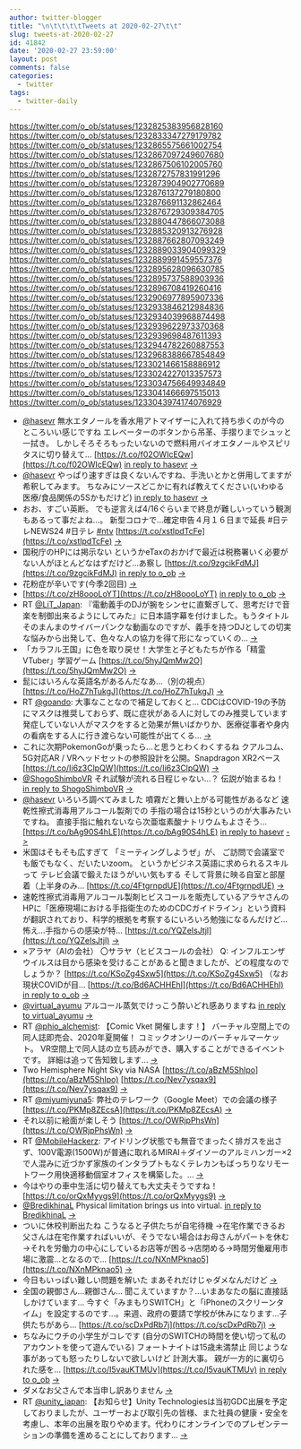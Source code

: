 ```yaml
---
author: twitter-blogger
title: "\n\t\t\t\tTweets at 2020-02-27\t\t"
slug: tweets-at-2020-02-27
id: 41842
date: '2020-02-27 23:59:00'
layout: post
comments: false
categories:
  - twitter
tags:
  - twitter-daily
---
```


https://twitter.com/o_ob/statuses/1232825383956828160 https://twitter.com/o_ob/statuses/1232833347279179782 https://twitter.com/o_ob/statuses/1232865575661002754 https://twitter.com/o_ob/statuses/1232867097249607680 https://twitter.com/o_ob/statuses/1232867506102005760 https://twitter.com/o_ob/statuses/1232872757831991296 https://twitter.com/o_ob/statuses/1232873904902770689 https://twitter.com/o_ob/statuses/1232876137279180800 https://twitter.com/o_ob/statuses/1232876691132862464 https://twitter.com/o_ob/statuses/1232876729309384705 https://twitter.com/o_ob/statuses/1232880447866073088 https://twitter.com/o_ob/statuses/1232885320913276928 https://twitter.com/o_ob/statuses/1232887662807093249 https://twitter.com/o_ob/statuses/1232889033904099329 https://twitter.com/o_ob/statuses/1232889991459557376 https://twitter.com/o_ob/statuses/1232895628096630785 https://twitter.com/o_ob/statuses/1232895737588903936 https://twitter.com/o_ob/statuses/1232896708419260416 https://twitter.com/o_ob/statuses/1232906977895907336 https://twitter.com/o_ob/statuses/1232933846212984836 https://twitter.com/o_ob/statuses/1232934039968874498 https://twitter.com/o_ob/statuses/1232939622973370368 https://twitter.com/o_ob/statuses/1232939698487611393 https://twitter.com/o_ob/statuses/1232944782260887553 https://twitter.com/o_ob/statuses/1232968388667854849 https://twitter.com/o_ob/statuses/1233021466158886912 https://twitter.com/o_ob/statuses/1233024227013357573 https://twitter.com/o_ob/statuses/1233034756649934849 https://twitter.com/o_ob/statuses/1233041466697515013 https://twitter.com/o_ob/statuses/1233043974174076929  

*   [@hasevr](https://twitter.com/hasevr) 無水エタノールを香水用アトマイザーに入れて持ち歩くのが今のところいい感じですね エレベーターのボタンから吊革、手摺りまでシュッと一拭き。 しかしそろそろもったいないので燃料用バイオエタノールやスピリタスに切り替えて… [https://t.co/f02OWIcEQw](https://t.co/f02OWIcEQw) [in reply to hasevr](https://twitter.com/hasevr/statuses/1232689543758790664) [->](https://twitter.com/o_ob/statuses/1232825383956828160)
*   [@hasevr](https://twitter.com/hasevr) やっぱり速すぎは良くないんですね、手洗いとかと併用してますが希釈してみます。 ちなみにソースどこかに有れば教えてください(いわゆる医療/食品関係の5Sかもだけど) [in reply to hasevr](https://twitter.com/hasevr/statuses/1232829891747336193) [->](https://twitter.com/o_ob/statuses/1232833347279179782)
*   おお、すごい英断。 でも逆言えば4/16ぐらいまで終息が難しいっていう観測もあるって事だよね…。 新型コロナで…確定申告４月１６日まで延長 #日テレNEWS24 #日テレ [#ntv](https://twitter.com/search?q=%23ntv&src=hash) [https://t.co/xstlpdTcFe](https://t.co/xstlpdTcFe) [->](https://twitter.com/o_ob/statuses/1232865575661002754)
*   国税庁のHPには掲示ない というかeTaxのおかげで最近は税務署いく必要がない人がほとんどなはずだけど…あ察し [https://t.co/9zgcikFdMJ](https://t.co/9zgcikFdMJ) [in reply to o_ob](https://twitter.com/o_ob/statuses/1232865575661002754) [->](https://twitter.com/o_ob/statuses/1232867097249607680)
*   花粉症が辛いです(今季2回目) [->](https://twitter.com/o_ob/statuses/1232867506102005760)
*   [https://t.co/zH8oooLoYT](https://t.co/zH8oooLoYT) [in reply to o_ob](https://twitter.com/o_ob/statuses/1232865575661002754) [->](https://twitter.com/o_ob/statuses/1232872757831991296)
*   RT [@LiT_Japan](https://twitter.com/LiT_Japan): 『電動義手のDJが腕をシンセに直繋ぎして、思考だけで音楽を制御出来るようにしてみた』に日本語字幕を付けました。もうタイトルそのまんまのサイバーパンクな動画なのですが、義手を持つDJとしての切実な悩みから出発して、色々な人の協力を得て形になっていくの… [->](https://twitter.com/o_ob/statuses/1232873904902770689)
*   「カラフル王国」に色を取り戻せ！大学生と子どもたちが作る「精霊VTuber」学習ゲーム [https://t.co/5hyJQmMw2O](https://t.co/5hyJQmMw2O) [->](https://twitter.com/o_ob/statuses/1232876137279180800)
*   髭にはいろんな英語名があるんだなあ…（別の視点） [https://t.co/HoZ7hTukgJ](https://t.co/HoZ7hTukgJ) [->](https://twitter.com/o_ob/statuses/1232876691132862464)
*   RT [@goando](https://twitter.com/goando): 大事なことなので補足しておくと... CDCはCOVID-19の予防にマスクは推奨しておらず、既に症状がある人に対してのみ推奨しています 発症していない人がマスクをすると効果が無いばかりか、医療従事者や身内の看病をする人に行き渡らない可能性が出てくる… [->](https://twitter.com/o_ob/statuses/1232876729309384705)
*   これに次期PokemonGoが乗ったら…と思うとわくわくするね クアルコム、5G対応AR / VRヘッドセットの参照設計を公開。Snapdragon XR2ベース [https://t.co/Ii6z3ClpQW](https://t.co/Ii6z3ClpQW) [->](https://twitter.com/o_ob/statuses/1232880447866073088)
*   [@ShogoShimboVR](https://twitter.com/ShogoShimboVR) それ試験が流れる日程じゃない…？ 伝説が始まるね！ [in reply to ShogoShimboVR](https://twitter.com/ShogoShimboVR/statuses/1232872382353690624) [->](https://twitter.com/o_ob/statuses/1232885320913276928)
*   [@hasevr](https://twitter.com/hasevr) いろいろ調べてみました 噴霧だと舞い上がる可能性があるなど 速乾性擦式消毒用アルコール製剤での 手指の場合は15秒というのが大事みたいですね。 直接手指に触れないなら次亜塩素酸ナトリウムもよさそう… [https://t.co/bAg90S4hLE](https://t.co/bAg90S4hLE) [in reply to hasevr](https://twitter.com/hasevr/statuses/1232829891747336193) [->](https://twitter.com/o_ob/statuses/1232887662807093249)
*   米国はそもそも広すぎて 「ミーティングしようぜ」が、 ご訪問で会議室でも飯でもなく、だいたいzoom。 というかビジネス英語に求められるスキルって テレビ会議で鍛えたほうがいい気もする そして背景に映る自室と部屋着（上半身のみ… [https://t.co/4FtgrnpdUE](https://t.co/4FtgrnpdUE) [->](https://twitter.com/o_ob/statuses/1232889033904099329)
*   速乾性擦式消毒用アルコール製剤ヒビスコールを販売しているアラヤさんのHPに「医療現場における手指衛生のためのCDCガイドライン」という資料が翻訳されており、科学的根拠を考察するにいろいろ勉強になるんだけど…怖え…手指からの感染が特… [https://t.co/YQZeIsJtjl](https://t.co/YQZeIsJtjl) [->](https://twitter.com/o_ob/statuses/1232889991459557376)
*   ×アラヤ（AIの会社） 〇サラヤ（ヒビスコールの会社） Q: インフルエンザウイルスは目から感染を受けることがあると聞きましたが、どの程度なのでしょうか？ [https://t.co/KSoZg4Sxw5](https://t.co/KSoZg4Sxw5) （なお現状COVIDが目… [https://t.co/Bd6ACHHEhI](https://t.co/Bd6ACHHEhI) [in reply to o_ob](https://twitter.com/o_ob/statuses/1232889991459557376) [->](https://twitter.com/o_ob/statuses/1232895628096630785)
*   [@virtual_ayumu](https://twitter.com/virtual_ayumu) アルコール蒸気でけっこう酔いどれ感ありますね [in reply to virtual_ayumu](https://twitter.com/virtual_ayumu/statuses/1232894160119595008) [->](https://twitter.com/o_ob/statuses/1232895737588903936)
*   RT [@phio_alchemist](https://twitter.com/phio_alchemist): 【Comic Vket 開催します！】 バーチャル空間上での同人誌即売会、2020年夏開催！ コミックオンリーのバーチャルマーケット。 VR空間上で同人誌の立ち読みができ、購入することができるイベントです。 詳細は追って告知致します… [->](https://twitter.com/o_ob/statuses/1232896708419260416)
*   Two Hemisphere Night Sky via NASA [https://t.co/aBzM5ShIpo](https://t.co/aBzM5ShIpo) [https://t.co/Nev7ysqax9](https://t.co/Nev7ysqax9) [->](https://twitter.com/o_ob/statuses/1232906977895907336)
*   RT [@miyumiyuna5](https://twitter.com/miyumiyuna5): 弊社のテレワーク（Google Meet）での会議の様子 [https://t.co/PKMp8ZEcsA](https://t.co/PKMp8ZEcsA) [->](https://twitter.com/o_ob/statuses/1232933846212984836)
*   それ以前に絵面が楽しそう [https://t.co/OWRjpPhsWn](https://t.co/OWRjpPhsWn) [->](https://twitter.com/o_ob/statuses/1232934039968874498)
*   RT [@MobileHackerz](https://twitter.com/MobileHackerz): アイドリング状態でも無音でまったく排ガスを出さず、100V電源(1500W)が普通に取れるMIRAI＋ダイソーのアルミハンガー×2で人混みに近づかず家族のインタラプトもなくテレカンもばっちりなリモートワーク用快適移動個室オフィスを構築した。… [->](https://twitter.com/o_ob/statuses/1232939622973370368)
*   今はやりの車中生活に切り替えても大丈夫そうですね！ [https://t.co/orQxMyygs9](https://t.co/orQxMyygs9) [->](https://twitter.com/o_ob/statuses/1232939698487611393)
*   [@BredikhinaL](https://twitter.com/BredikhinaL) Physical limitation brings us into virtual. [in reply to BredikhinaL](https://twitter.com/BredikhinaL/statuses/1232944092985929728) [->](https://twitter.com/o_ob/statuses/1232944782260887553)
*   ついに休校判断出たね こうなると子供たちが自宅待機 →在宅作業できるお父さんは在宅作業すればいいが、そうでない場合はお母さんがパートを休む→それを労働力の中心にしているお店等が困る→店閉める→時間労働雇用市場に激震…となるので… [https://t.co/NXnMPknao5](https://t.co/NXnMPknao5) [->](https://twitter.com/o_ob/statuses/1232968388667854849)
*   今日もいっぱい難しい問題を解いた まあそれだけじゃダメなんだけど [->](https://twitter.com/o_ob/statuses/1233021466158886912)
*   全国の親御さん…親御さん… 聞こえていますか？…いまあなたの脳に直接話しかけています… 今すぐ「みまもりSWITCH」と「iPhoneのスクリーンタイム」を設定するのです…。来週、政府の要請で学校が休みになります…子供たちがあら… [https://t.co/scDxPdRb7j](https://t.co/scDxPdRb7j) [->](https://twitter.com/o_ob/statuses/1233024227013357573)
*   ちなみにウチの小学生がコレです (自分のSWITCHの時間を使い切って私のアカウントを使って遊んでいる) フォートナイトは15歳未満禁止 同じような事があっても怒ったりしないで欲しいけど 計測大事。 親が一方的に裏切られた感を… [https://t.co/I5vauKTMUv](https://t.co/I5vauKTMUv) [in reply to o_ob](https://twitter.com/o_ob/statuses/1233024227013357573) [->](https://twitter.com/o_ob/statuses/1233034756649934849)
*   ダメなお父さんで本当申し訳ありません [->](https://twitter.com/o_ob/statuses/1233041466697515013)
*   RT [@unity_japan](https://twitter.com/unity_japan): 【お知らせ】Unity Technologiesは当初GDC出展を予定しておりましたが、ユーザーおよび取引先の皆様、また社員の健康・安全を考慮し、本年の出展を取りやめます。代わりにオンラインでのプレゼンテーションの準備を進めることにしております… [->](https://twitter.com/o_ob/statuses/1233043974174076929)